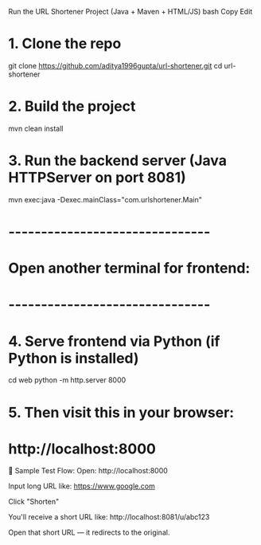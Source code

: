 Run the URL Shortener Project (Java + Maven + HTML/JS)
bash
Copy
Edit

# 1. Clone the repo
git clone https://github.com/aditya1996gupta/url-shortener.git
cd url-shortener

# 2. Build the project
mvn clean install

# 3. Run the backend server (Java HTTPServer on port 8081)
mvn exec:java -Dexec.mainClass="com.urlshortener.Main"

# -------------------------------
# Open another terminal for frontend:
# -------------------------------

# 4. Serve frontend via Python (if Python is installed)
cd web
python -m http.server 8000

# 5. Then visit this in your browser:
# http://localhost:8000
🔗 Sample Test Flow:
Open: http://localhost:8000

Input long URL like: https://www.google.com

Click "Shorten"

You'll receive a short URL like: http://localhost:8081/u/abc123

Open that short URL — it redirects to the original.
